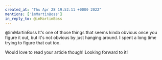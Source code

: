 ```yaml
---
created_at: "Thu Apr 28 19:52:11 +0000 2022"
mentions: ['imMartinBoss']
in_reply_to: @imMartinBoss
---
```


@imMartinBoss It's one of those things that seems kinda obvious once you figure it out, but it's not obvious by just hanging around. I spent a long time trying to figure that out too.

Would love to read your article though! Looking forward to it!